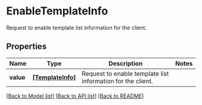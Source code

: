 # EnableTemplateInfo

Request to enable template list information for the client.

## Properties
Name | Type | Description | Notes
------------ | ------------- | ------------- | -------------
**value** | [**[TemplateInfo]**](TemplateInfo.md) | Request to enable template list information for the client. | 

[[Back to Model list]](../README.md#documentation-for-models) [[Back to API list]](../README.md#documentation-for-api-endpoints) [[Back to README]](../README.md)


